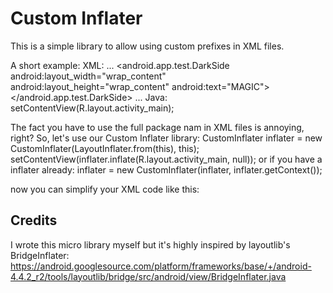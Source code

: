 Custom Inflater
==============

This is a simple library to allow using custom prefixes in XML files.

A short example:
XML:
  ...
  <android.app.test.DarkSide android:layout_width="wrap_content"
        android:layout_height="wrap_content"
        android:text="MAGIC"></android.app.test.DarkSide>
  ...
Java:
  setContentView(R.layout.activity_main);
  
The fact you have to use the full package nam in XML files is annoying, right?
So, let's use our Custom Inflater library:
  CustomInflater inflater = new CustomInflater(LayoutInflater.from(this), this);
	setContentView(inflater.inflate(R.layout.activity_main, null));
or if you have a inflater already:
  inflater = new CustomInflater(inflater, inflater.getContext());
  
now you can simplify your XML code like this:
  <DarkSide android:layout_width="wrap_content"
        android:layout_height="wrap_content"
        android:text="MAGIC"></DarkSide>
        
        
Credits
--------------
I wrote this micro library myself but it's highly inspired by layoutlib's BridgeInflater:
https://android.googlesource.com/platform/frameworks/base/+/android-4.4.2_r2/tools/layoutlib/bridge/src/android/view/BridgeInflater.java
